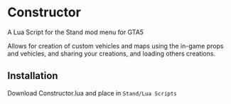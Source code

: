 # Constructor

A Lua Script for the Stand mod menu for GTA5

Allows for creation of custom vehicles and maps using the in-game props and vehicles, and sharing your creations, and loading others creations.

## Installation

Download Constructor.lua and place in `Stand/Lua Scripts`
